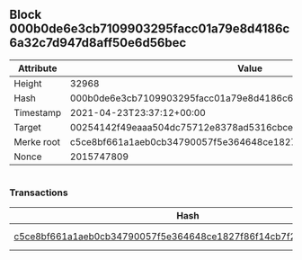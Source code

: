 ## Block 000b0de6e3cb7109903295facc01a79e8d4186c6a32c7d947d8aff50e6d56bec

Attribute | Value
--- | ---
Height | 32968
Hash | 000b0de6e3cb7109903295facc01a79e8d4186c6a32c7d947d8aff50e6d56bec
Timestamp | 2021-04-23T23:37:12+00:00
Target | 00254142f49eaaa504dc75712e8378ad5316cbcead634704b3734b6271167cc4
Merke root | c5ce8bf661a1aeb0cb34790057f5e364648ce1827f86f14cb7f24f306128e11a
Nonce | 2015747809

```

```

### Transactions

Hash | Amount
--- | ---
[c5ce8bf661a1aeb0cb34790057f5e364648ce1827f86f14cb7f24f306128e11a](c5ce8bf661a1aeb0cb34790057f5e364648ce1827f86f14cb7f24f306128e11a.md) | 10.00000000 SKEPTI 
